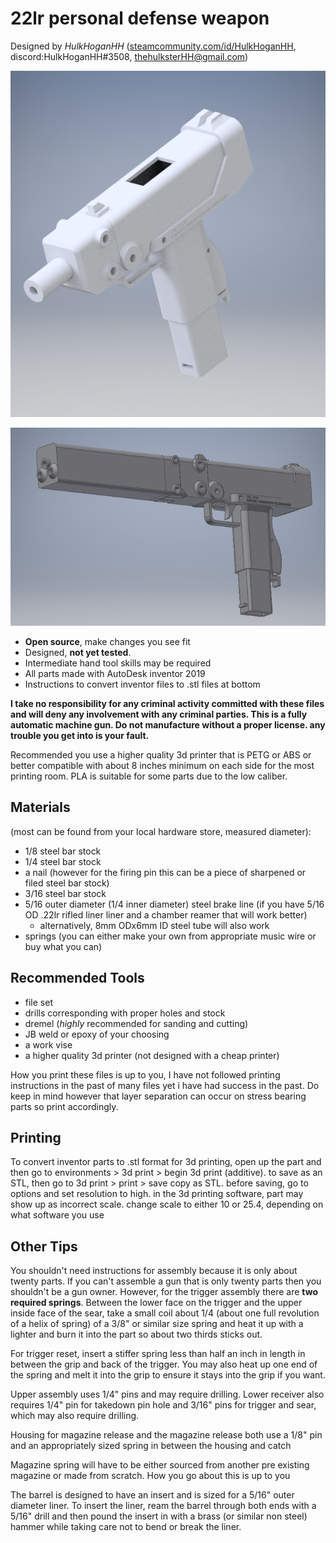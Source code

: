 # 22lr personal defense weapon
Designed by *HulkHoganHH* ([steamcommunity.com/id/HulkHoganHH](steamcommunity.com/id/HulkHoganHH), discord:HulkHoganHH#3508, [thehulksterHH@gmail.com](thehulksterHH@gmail.com))

![Brapper 3d Printable 22lr Ingram  Pistol](july_2020_assembly.png)

![Brapper 3d Printable 22lr Ingram  Pistol](Screenshot_3.png)

- **Open source**, make changes you see fit
- Designed, **not yet tested**.
- Intermediate hand tool skills may be required
- All parts made with AutoDesk inventor 2019
- Instructions to convert inventor files to .stl files at bottom

**I take no responsibility for any criminal activity committed with these files and will deny any involvement with any criminal parties. This is a fully automatic machine gun. Do not manufacture without a proper license. any trouble you get into is your fault.**

Recommended you use a higher quality 3d printer that is PETG or ABS or better compatible with about 8 inches minimum on each side for the most printing room. PLA is suitable for some parts due to the low caliber.

## Materials
(most can be found from your local hardware store, measured diameter):
- 1/8 steel bar stock
- 1/4 steel bar stock
- a nail (however for the firing pin this can be a piece of sharpened or filed steel bar stock)
- 3/16 steel bar stock
- 5/16 outer diameter (1/4 inner diameter) steel brake line (if you have 5/16 OD .22lr rifled liner liner and a chamber reamer that will work better)
  - alternatively, 8mm ODx6mm ID steel tube will also work
- springs (you can either make your own from appropriate music wire or buy what you can)

## Recommended Tools
- file set
- drills corresponding with proper holes and stock
- dremel (*highly* recommended for sanding and cutting)
- JB weld or epoxy of your choosing
- a work vise
- a higher quality 3d printer (not designed with a cheap printer)


How you print these files is up to you, I have not followed printing instructions in the past of many files yet i have had success in the past. Do keep in mind however that layer separation can occur on stress bearing parts so print accordingly.

## Printing
To convert inventor parts to .stl format for 3d printing, open up the part and then go to environments > 3d print > begin 3d print (additive). to save as an STL, then go to 3d print > print > save copy as STL. before saving, go to options and set resolution to high. in the 3d printing software, part may show up as incorrect scale. change scale to either 10 or 25.4, depending on what software you use

## Other Tips
You shouldn't need instructions for assembly because it is only about twenty parts. If you can't assemble a gun that is only twenty parts then you shouldn't be a gun owner. However, for the trigger assembly there are **two required springs**. Between the lower face on the trigger and the upper inside face of the sear, take a small coil about 1/4 (about one full revolution of a helix of spring) of a 3/8" or similar size spring and heat it up with a lighter and burn it into the part so about two thirds sticks out. 

For trigger reset, insert a stiffer spring less than half an inch in length in between the grip and back of the trigger. You may also heat up one end of the spring and melt it into the grip to ensure it stays into the grip if you want.

Upper assembly uses 1/4" pins and may require drilling. Lower receiver also requires 1/4" pin for takedown pin hole and 3/16" pins for trigger and sear, which may also require drilling.

Housing for magazine release and the magazine release both use a 1/8" pin and an appropriately sized spring in between the housing and catch

Magazine spring will have to be either sourced from another pre existing magazine or made from scratch. How you go about this is up to you

The barrel is designed to have an insert and is sized for a 5/16" outer diameter liner. To insert the liner, ream the barrel through both ends with a 5/16" drill and then pound the insert in with a brass (or similar non steel) hammer while taking care not to bend or break the liner.
